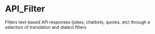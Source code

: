 # API_Filter
Filters text-based API responses (jokes, chatbots, quotes, etc) through a selection of translation and dialect filters
